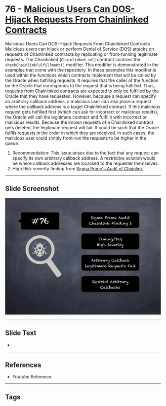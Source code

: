 
# 76 - [Malicious Users Can DOS-Hijack Requests From Chainlinked Contracts](./Malicious%20Users%20Can%20DOS-Hijack%20Requests%20From%20Chainlinked%20Contracts.md)

Malicious Users Can DOS-Hijack Requests From Chainlinked Contracts Malicious users can hijack or perform Denial of Service (DOS) attacks on requests of Chainlinked contracts by replicating or front-running legitimate requests. The Chainlinked (`Chainlinked.sol`) contract contains the `checkChainlinkFulfillment()` modifier. This modifier is demonstrated in the examples that come with the repository. In these examples this modifier is used within the functions which contracts implement that will be called by the Oracle when fulfilling requests. It requires that the caller of the function be the Oracle that corresponds to the request that is being fulfilled. Thus, requests from Chainlinked contracts are expected to only be fulfilled by the Oracle that they have requested. However, because a request can specify an arbitrary callback address, a malicious user can also place a request where the callback address is a target Chainlinked contract. If this malicious request gets fulfilled first (which can ask for incorrect or malicious results), the Oracle will call the legitimate contract and fulfil it with incorrect or malicious results. Because the known requests of a Chainlinked contract gets deleted, the legitimate request will fail. It could be such that the Oracle fulfils requests in the order in which they are received. In such cases, the malicious user could simply front-run the requests to be higher in the queue.


1.  Recommendation: This issue arises due to the fact that any request can specify its own arbitrary callback address. A restrictive solution would be where callback addresses are localised to the requester themselves.
2.  High Risk severity finding from [Sigma Prime's Audit of Chainlink](https://github.com/sigp/public-audits/blob/master/chainlink-1/review.pdf)


___
## Slide Screenshot
![076.png](../../images/7.%20Audit%20Findings%20101/076.png)
___
## Slide Text
- 
___
## References
- Youtube Reference
___
## Tags
